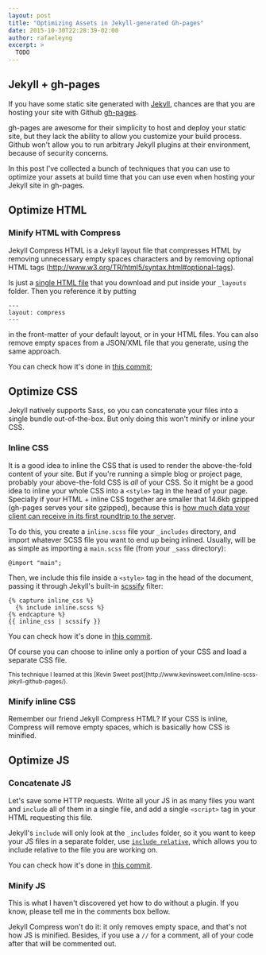 ```yaml
---
layout: post
title: "Optimizing Assets in Jekyll-generated Gh-pages"
date: 2015-10-30T22:28:39-02:00
author: rafaeleyng
excerpt: >
  TODO
---
```


## Jekyll + gh-pages

If you have some static site generated with [Jekyll](https://jekyllrb.com/), chances are that you are hosting your site with Github [gh-pages](https://help.github.com/articles/using-jekyll-with-pages/).

gh-pages are awesome for their simplicity to host and deploy your static site, but they lack the ability to allow you customize your build process. Github won't allow you to run arbitrary Jekyll plugins at their environment, because of security concerns.

In this post I've collected a bunch of techniques that you can use to optimize your assets at build time that you can use even when hosting your Jekyll site in gh-pages.


## Optimize HTML

### Minify HTML with Compress

Jekyll Compress HTML is a Jekyll layout file that compresses HTML by removing unnecessary empty spaces characters and by removing optional HTML tags (http://www.w3.org/TR/html5/syntax.html#optional-tags).

Is just a [single HTML file](https://github.com/penibelst/jekyll-compress-html/blob/master/site/_layouts/compress.html) that you download and put inside your `_layouts` folder. Then you reference it by putting

```
---
layout: compress
---
```

in the front-matter of your default layout, or in your HTML files. You can also remove empty spaces from a JSON/XML file that you generate, using the same approach.

You can check how it's done in [this commit](https://github.com/codeheaven-io/codeheaven.io/commit/96187be6c5c96c4785243c9ebf194823f5db9a35);

## Optimize CSS

Jekyll natively supports Sass, so you can concatenate your files into a single bundle out-of-the-box. But only doing this won't minify or inline your CSS.

### Inline CSS

It is a good idea to inline the CSS that is used to render the above-the-fold content of your site. But if you're running a simple blog or project page, probably your above-the-fold CSS is *all* of your CSS. So it might be a good idea to inline your whole CSS into a `<style>` tag in the head of your page. Specially if your HTML + inline CSS together are smaller that 14.6kb gzipped (gh-pages serves your site gzipped), because this is [how much data your client can receive in its first roundtrip to the server](https://developers.google.com/speed/docs/insights/mobile?hl=en).

To do this, you create a `inline.scss` file your `_includes` directory, and import whatever SCSS file you want to end up being inlined. Usually, will be as simple as importing a `main.scss` file (from your `_sass` directory):

```
@import "main";
```

Then, we include this file inside a `<style>` tag in the head of the document, passing it through Jekyll's built-in [scssify](http://www.rubydoc.info/github/jekyll/jekyll/Jekyll/Filters:scssify) filter:

```
{% capture inline_css %}
  {% include inline.scss %}
{% endcapture %}
{{ inline_css | scssify }}
```

You can check how it's done in [this commit](https://github.com/codeheaven-io/codeheaven.io/commit/12ed5810d2edf6a967154cd14ee77b69ccf25c7f).

Of course you can choose to inline only a portion of your CSS and load a separate CSS file.

<small>
This technique I learned at this [Kevin Sweet post](http://www.kevinsweet.com/inline-scss-jekyll-github-pages/).
</small>

### Minify inline CSS

Remember our friend Jekyll Compress HTML? If your CSS is inline, Compress will remove empty spaces, which is basically how CSS is minified.

## Optimize JS

### Concatenate JS

Let's save some HTTP requests. Write all your JS in as many files you want and `include` all of them in a single file, and add a single `<script>` tag in your HTML requesting this file.

Jekyll's `include` will only look at the `_includes` folder, so it you want to keep your JS files in a separate folder, use [`include_relative`](http://jekyllrb.com/docs/templates/), which allows you to include relative to the file you are working on.

You can check how it's done in [this commit](https://github.com/CWISoftware/eventos/commit/b180160afb613287c50bcc2f8f411fc4fe0d6fe0).

### Minify JS

This is what I haven't discovered yet how to do without a plugin. If you know, please tell me in the comments box bellow.

Jekyll Compress won't do it: it only removes empty space, and that's not how JS is minified. Besides, if you use a `//` for a comment, all of your code after that will be commented out.
